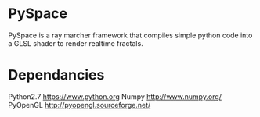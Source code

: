 # PySpace
PySpace is a ray marcher framework that compiles simple python code into a GLSL shader to render realtime fractals.

# Dependancies
Python2.7 https://www.python.org
Numpy http://www.numpy.org/
PyOpenGL http://pyopengl.sourceforge.net/

